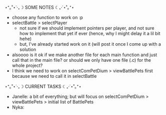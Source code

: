 ⋆⁺｡˚⋆˙‧₊☽ SOME NOTES ☾₊‧˙⋆˚｡⁺⋆
- choose any function to work on :p
- selectBattle > selectPlayer
  - not sure if we should implement pointers per player, and not sure how to implement that yet if ever (hence, why I might delay it a lil bit hehe)
  - but, I've already started work on it (will post it once I come up with a solution
- alsoooo is it ok if we make another file for each main function and just call that in the main file? or should we only have one file (.c) for the whole project?
- I think we need to work on selectComPetDium > viewBattlePets first because we need to call it in selectBattle




⋆⁺｡˚⋆˙‧₊☽ CURRENT TASKS ☾₊‧˙⋆˚｡⁺⋆
- Janelle: a bit of everything; but will focus on selectComPetDium > viewBattlePets > initial list of BattlePets
- Nyka: 
